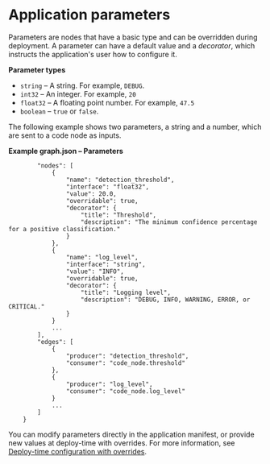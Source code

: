# Application parameters<a name="applications-manifest-parameters"></a>

Parameters are nodes that have a basic type and can be overridden during deployment\. A parameter can have a default value and a *decorator*, which instructs the application's user how to configure it\.

**Parameter types**
+ `string` – A string\. For example, `DEBUG`\.
+ `int32` – An integer\. For example, `20`
+ `float32` – A floating point number\. For example, `47.5`
+ `boolean` – `true` or `false`\.

The following example shows two parameters, a string and a number, which are sent to a code node as inputs\.

**Example graph\.json – Parameters**  

```
        "nodes": [
            {
                "name": "detection_threshold",
                "interface": "float32",
                "value": 20.0,
                "overridable": true,
                "decorator": {
                    "title": "Threshold",
                    "description": "The minimum confidence percentage for a positive classification."
                }
            },
            {
                "name": "log_level",
                "interface": "string",
                "value": "INFO",
                "overridable": true,
                "decorator": {
                    "title": "Logging level",
                    "description": "DEBUG, INFO, WARNING, ERROR, or CRITICAL."
                }
            }
            ...
        ],
        "edges": [
            {
                "producer": "detection_threshold",
                "consumer": "code_node.threshold"
            },
            {
                "producer": "log_level",
                "consumer": "code_node.log_level"
            }
            ...
        ]
    }
```

You can modify parameters directly in the application manifest, or provide new values at deploy\-time with overrides\. For more information, see [Deploy\-time configuration with overrides](applications-overrides.md)\.